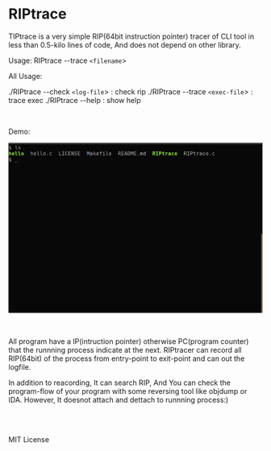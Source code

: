 # RIPtrace


TIPtrace is a very simple RIP(64bit instruction pointer) tracer of CLI tool in less than 0.5-kilo lines of code, And does not depend on other library.

Usage: RIPtrace --trace `<filename`>

All Usage:

 ./RIPtrace --check `<log-file`>    : check rip
 ./RIPtrace --trace `<exec-file`>   : trace exec
 ./RIPtrace --help                : show help

<br>

Demo:  

![](https://github.com/cakeoomoo/RIPtrace/blob/master/demo.gif)


<br>

All program have a IP(intruction pointer) otherwise PC(program counter) that the runnning process indicate at the next.
RIPtracer can record all RIP(64bit) of the process from entry-point to exit-point and can out the logfile.

In addition to reacording, It can search RIP, And You can check the program-flow of your program with some reversing tool like objdump or IDA.
However, It doesnot attach and dettach to runnning process:)

<br>
<br>

MIT License

